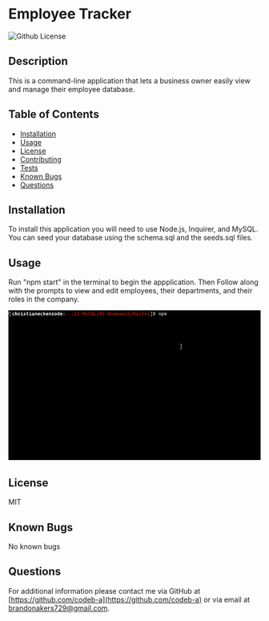 # Employee Tracker

![Github License](https://img.shields.io/badge/License-MIT-yellow.svg)

## Description

This is a command-line application that lets a business owner easily view and manage their employee database.

## Table of Contents

- [Installation](#Installation)
- [Usage](#Usage)
- [License](#License)
- [Contributing](#Contributing)
- [Tests](#Tests)
- [Known Bugs](#bug)
- [Questions](#Questions)

## Installation

To install this application you will need to use Node.js, Inquirer, and MySQL. You can seed your database using the schema.sql and the seeds.sql files.

## Usage

Run "npm start" in the terminal to begin the appplication. Then Follow along with the prompts to view and edit employees, their departments, and their roles in the company.

![](images/employee-tracker.gif)

## License

MIT

## Known Bugs

No known bugs

## Questions

For additional information please contact me via GitHub at [https://github.com/codeb-a](https://github.com/codeb-a) or via email at [brandonakers729@gmail.com](mailto:brandonakers729@gmail.com?subject=[GitHub]%README%Generator).

